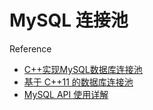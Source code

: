 # MySQL 连接池









Reference

- [C++实现MySQL数据库连接池](https://blog.csdn.net/qq_29108585/article/details/78178232)
- [基于 C++11 的数据库连接池](https://subingwen.cn/cpp/dbconnectionPool)
- [MySQL API 使用详解](https://subingwen.cn/mysql/mysql-api/)

